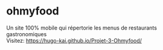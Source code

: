 # ohmyfood 
Un site 100% mobile qui répertorie les menus de restaurants gastronomiques </br>
Visitez: https://hugo-kai.github.io/Projet-3-Ohmyfood/
